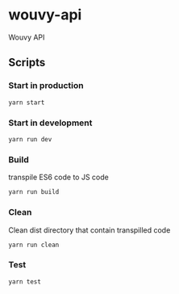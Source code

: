 # wouvy-api

Wouvy API

## Scripts

### Start in production
```
yarn start
```

### Start in development
```
yarn run dev
```

### Build
transpile ES6 code to JS code
```
yarn run build
```

### Clean
Clean dist directory that contain transpilled code
```
yarn run clean
```

### Test
```
yarn test
```
